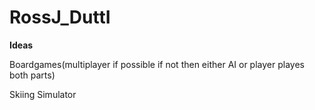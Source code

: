# RossJ_DuttI

**Ideas**

Boardgames(multiplayer if possible if not then either AI or player playes both parts)

Skiing Simulator

